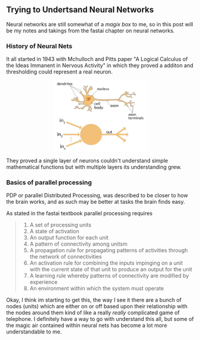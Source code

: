 ## Trying to Undertsand Neural Networks

Neural networks are still somewhat of a *magix box* to me, so in this post will be my notes and takings from the fastai chapter on neural networks.

### History of Neural Nets
It all started in 1943 with Mchulloch and Pitts paper "A Logical Calculus of the Ideas Immanent in Nervous Activity" in which they proved a additon and thresholding could represent a real neuron.

<img src="images/neuron.jpg" alt="Image of neuron" style="display: block; margin: auto; width: 50%;" />

They proved a single layer of neurons couldn't understand simple mathematical functions but with multiple layers its understanding grew.

### Basics of parallel processing
PDP or parallel Distributed Processing, was described to be closer to how the brain works, and as such may be better at tasks the brain finds easy.

As stated in the fastai textbook parallel processing requires
> <ol>
>  <li>A set of processing units</li>
>  <li>A state of activation</li>
>  <li>An output function for each unit</li>
>  <li>A pattern of connectivity among unitsm</li>
>  <li>A propagation rule for propagating patterns of activities through the network of connectivities</li>
>  <li>An activation rule for combining the inputs impinging on a unit with the current state of that unit to produce an output for the unit</li>
>  <li>A learning rule whereby patterns of connectivity are modified by experience</li>
>  <li>An environment within which the system must operate</li>
></ol> 

  Okay, I think im starting to get this, the way I see it there are a bunch of nodes (units) which are either on or off based upon their relationship with the nodes around them kind of like a really *really* complicated game of telephone. I definitely have a way to go with understand this all, but some of the magic air contained within neural nets has become a lot more understandable to me.
